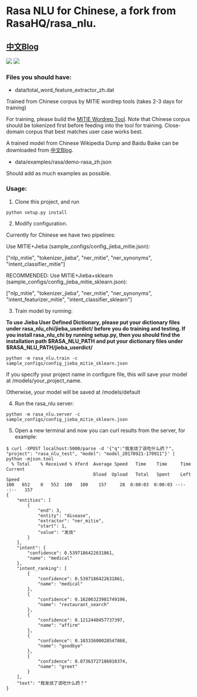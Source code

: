 

# Rasa NLU for Chinese, a fork from RasaHQ/rasa_nlu.

## [中文Blog](http://www.crownpku.com/2017/07/27/%E7%94%A8Rasa_NLU%E6%9E%84%E5%BB%BA%E8%87%AA%E5%B7%B1%E7%9A%84%E4%B8%AD%E6%96%87NLU%E7%B3%BB%E7%BB%9F.html)

![](http://www.crownpku.com/images/201707/5.jpg)
![](http://www.crownpku.com/images/201707/4.jpg)



### Files you should have:

* data/total_word_feature_extractor_zh.dat

Trained from Chinese corpus by MITIE wordrep tools (takes 2-3 days for training)

For training, please build the [MITIE Wordrep Tool](https://github.com/mit-nlp/MITIE/tree/master/tools/wordrep). Note that Chinese corpus should be tokenized first before feeding into the tool for training. Close-domain corpus that best matches user case works best.

A trained model from Chinese Wikipedia Dump and Baidu Baike can be downloaded from [中文Blog](http://www.crownpku.com/2017/07/27/%E7%94%A8Rasa_NLU%E6%9E%84%E5%BB%BA%E8%87%AA%E5%B7%B1%E7%9A%84%E4%B8%AD%E6%96%87NLU%E7%B3%BB%E7%BB%9F.html).


* data/examples/rasa/demo-rasa_zh.json

Should add as much examples as possible.

### Usage:


1. Clone this project, and run
```
python setup.py install
```

2. Modify configuration. 

Currently for Chinese we have two pipelines:

Use MITIE+Jieba (sample_configs/config_jieba_mitie.json):

["nlp_mitie", "tokenizer_jieba", "ner_mitie", "ner_synonyms", "intent_classifier_mitie"]

RECOMMENDED: Use MITIE+Jieba+sklearn (sample_configs/config_jieba_mitie_sklearn.json):

["nlp_mitie", "tokenizer_jieba", "ner_mitie", "ner_synonyms", "intent_featurizer_mitie", "intent_classifier_sklearn"]



3. Train model by running:

**To use Jieba User Defined Dictionary, please put your dictionary files under rasa_nlu_chi/jieba_userdict/ before you do training and testing. If you install rasa_nlu_chi by running setup.py, then you should find the installation path $RASA_NLU_PATH and put your dictionary files under $RASA_NLU_PATH/jieba_userdict/**

```
python -m rasa_nlu.train -c sample_configs/config_jieba_mitie_sklearn.json
```

If you specify your project name in configure file, this will save your model at /models/your_project_name. 

Otherwise, your model will be saved at /models/default



4. Run the rasa_nlu server:

```
python -m rasa_nlu.server -c sample_configs/config_jieba_mitie_sklearn.json
```


5. Open a new terminal and now you can curl results from the server, for example:

```
$ curl -XPOST localhost:5000/parse -d '{"q":"我发烧了该吃什么药？", "project": "rasa_nlu_test", "model": "model_20170921-170911"}' | python -mjson.tool
  % Total    % Received % Xferd  Average Speed   Time    Time     Time  Current
                                 Dload  Upload   Total   Spent    Left  Speed
100   652    0   552  100   100    157     28  0:00:03  0:00:03 --:--:--   157
{
    "entities": [
        {
            "end": 3,
            "entity": "disease",
            "extractor": "ner_mitie",
            "start": 1,
            "value": "发烧"
        }
    ],
    "intent": {
        "confidence": 0.5397186422631861,
        "name": "medical"
    },
    "intent_ranking": [
        {
            "confidence": 0.5397186422631861,
            "name": "medical"
        },
        {
            "confidence": 0.16206323981749196,
            "name": "restaurant_search"
        },
        {
            "confidence": 0.1212448457737397,
            "name": "affirm"
        },
        {
            "confidence": 0.10333600028547868,
            "name": "goodbye"
        },
        {
            "confidence": 0.07363727186010374,
            "name": "greet"
        }
    ],
    "text": "我发烧了该吃什么药？"
}
```